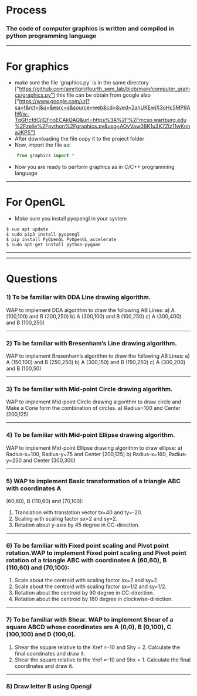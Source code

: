 # Process 
### The code of computer graphics is written and compiled in python programming language
------
# For graphics
- make sure the file 'graphics.py' is in the same directory 
["https://github.com/amritgiri/fourth_sem_lab/blob/main/computer_grahics/graphics.py"] 
this file can be obtain from google also
["https://www.google.com/url?sa=t&rct=j&q=&esrc=s&source=web&cd=&ved=2ahUKEwjX3oHc5MP9AhWw-TgGHcfdCjIQFnoECAkQAQ&url=https%3A%2F%2Fmcsp.wartburg.edu%2Fzelle%2Fpython%2Fgraphics.py&usg=AOvVaw0BK1u3K7Zlz11wKnnaJKPS"]
- After downloading the file copy it to the project folder
- Now, import the file as:
```py
    from graphics import *
```
- Now you are ready to perform graphics as in C/C++ programming language
--------
# For OpenGL
- Make sure you install pyopengl in your system
```
$ suo apt update
$ sudo pip3 install pyopengl
$ pip install PyOpenGL PyOpenGL_accelerate
$ sudo apt-get install python-pygame
```

--------
--------
# Questions
### 1) To be familiar with DDA Line drawing algorithm.

WAP to implement DDA algorithm to draw the following AB Lines:
a) A (100,100) and B (200,250)
b) A (300,100) and B (100,250)
c) A (300,400) and B (100,250)

---

### 2) To be familiar with Bresenham’s Line drawing algorithm.

WAP to implement Bresenham’s algorithm to draw the following AB Lines:
a) A (150,100) and B (250,250)
b) A (300,150) and B (150,250)
c) A (300,200) and B (100,50)

---

### 3) To be familiar with Mid-point Circle drawing algorithm.

WAP to implement Mid-point Circle drawing algorithm to draw circle and Make
a Cone form the combination of circles.
a) Radius=100 and Center (200,125)

---

### 4) To be familiar with Mid-point Ellipse drawing algorithm.

WAP to implement Mid-point Ellipse drawing algorithm to draw ellipse:
a) Radius-x=100, Radius-y=75 and Center (200,125)
b) Radius-x=160, Radius-y=250 and Center (300,300)

---

### 5) WAP to implement Basic transformation of a triangle ABC with coordinates A

(60,60), B (110,60) and (70,100):

1. Translation with translation vector tx=40 and ty=-20.
2. Scaling with scaling factor sx=2 and sy=2.
3. Rotation about y-axis by 45 degree in CC-direction.

--------------------

### 6) To be familiar with Fixed point scaling and Pivot point rotation.WAP to implement Fixed point scaling and Pivot point rotation of a triangle ABC with coordinates A (60,60), B (110,60) and (70,100):
1) Scale about the centroid with scaling factor sx=2 and sy=2.
2) Scale about the centroid with scaling factor sx=1/2 and sy=1/2.
3) Rotation about the centroid by 90 degree in CC-direction.
4) Rotation about the centroid by 180 degree in clockwise-direction.

-----------------
### 7) To be familiar with Shear. WAP to implement Shear of a square ABCD whose coordinates are A (0,0), B (0,100), C (100,100) and D (100,0).
1) Shear the square relative to the Xref =-10 and Shy = 2. Calculate the final
coordinates and draw it.
2) Shear the square relative to the Yref =-10 and Shx = 1. Calculate the final
coordinates and draw it.
-----
### 8) Draw letter B using Opengl
